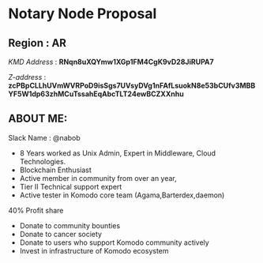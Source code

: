 # Notary Node Proposal

## Region :  AR

*KMD Address* : **RNqn8uXQYmw1XGp1FM4CgK9vD28JiRUPA7**

*Z-address*   : **zcPBpCLLhUVmWVRPoD9isSgs7UVsyDVg1nFAfLsuokN8e53bCUfv3MBBYF5W1dp63zhMCuTssahEqAbcTLT24ewBCZXXnhu**

## ABOUT ME: 

Slack Name : @nabob

- 8 Years worked as Unix Admin, Expert in Middleware, Cloud Technologies.
- Blockchain Enthusiast
- Active member in community from over an year,
- Tier II Technical support expert   
- Active tester in Komodo core team (Agama,Barterdex,daemon)

40% Profit share 

- Donate to community bounties
- Donate to cancer society 
- Donate to users who support Komodo community actively
- Invest in infrastructure of Komodo ecosystem
     
 
